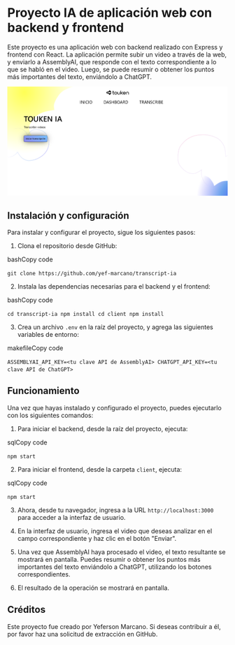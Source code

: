
# Proyecto IA de aplicación web con backend y frontend

Este proyecto es una aplicación web con backend realizado con Express y frontend con React. La aplicación permite subir un video a través de la web, y enviarlo a AssemblyAI, que responde con el texto correspondiente a lo que se habló en el video. Luego, se puede resumir o obtener los puntos más importantes del texto, enviándolo a ChatGPT.

![enter image description here](https://github.com/yef-marcano/transcript-ia/blob/main/client/src/style/media/proyecto.png?raw=true)

## Instalación y configuración

Para instalar y configurar el proyecto, sigue los siguientes pasos:

1.  Clona el repositorio desde GitHub:

bashCopy code

`git clone https://github.com/yef-marcano/transcript-ia` 

2.  Instala las dependencias necesarias para el backend y el frontend:

bashCopy code

`cd transcript-ia
npm install
cd client
npm install` 

3.  Crea un archivo `.env` en la raíz del proyecto, y agrega las siguientes variables de entorno:

makefileCopy code

`ASSEMBLYAI_API_KEY=<tu clave API de AssemblyAI>
CHATGPT_API_KEY=<tu clave API de ChatGPT>` 

## Funcionamiento

Una vez que hayas instalado y configurado el proyecto, puedes ejecutarlo con los siguientes comandos:

1.  Para iniciar el backend, desde la raíz del proyecto, ejecuta:

sqlCopy code

`npm start` 

2.  Para iniciar el frontend, desde la carpeta `client`, ejecuta:

sqlCopy code

`npm start` 

3.  Ahora, desde tu navegador, ingresa a la URL `http://localhost:3000` para acceder a la interfaz de usuario.
    
4.  En la interfaz de usuario, ingresa el video que deseas analizar en el campo correspondiente y haz clic en el botón "Enviar".
    
5.  Una vez que AssemblyAI haya procesado el video, el texto resultante se mostrará en pantalla. Puedes resumir o obtener los puntos más importantes del texto enviándolo a ChatGPT, utilizando los botones correspondientes.
    
6.  El resultado de la operación se mostrará en pantalla.
    

## Créditos

Este proyecto fue creado por Yeferson Marcano. Si deseas contribuir a él, por favor haz una solicitud de extracción en GitHub.